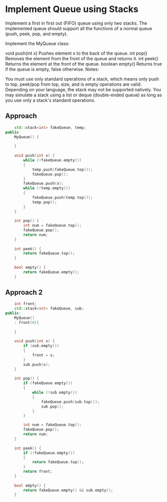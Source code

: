 # Implement Queue using Stacks

Implement a first in first out (FIFO) queue using only two stacks. The implemented queue should support all the functions of a normal queue (push, peek, pop, and empty).

Implement the MyQueue class:

void push(int x) Pushes element x to the back of the queue.
int pop() Removes the element from the front of the queue and returns it.
int peek() Returns the element at the front of the queue.
boolean empty() Returns true if the queue is empty, false otherwise.
Notes:

You must use only standard operations of a stack, which means only push to top, peek/pop from top, size, and is empty operations are valid.
Depending on your language, the stack may not be supported natively. You may simulate a stack using a list or deque (double-ended queue) as long as you use only a stack's standard operations.


## Approach 

``` C++
    std::stack<int> fakeQueue, temp;
public:
    MyQueue() {
        
    }
    
    void push(int x) {
        while (!fakeQueue.empty())
        {
            temp.push(fakeQueue.top());
            fakeQueue.pop();
        }
        fakeQueue.push(x);
        while (!temp.empty())
        {
            fakeQueue.push(temp.top());
            temp.pop();
        }
    }
    
    int pop() {
        int num = fakeQueue.top();
        fakeQueue.pop();
        return num;
    }
    
    int peek() {
        return fakeQueue.top();
    }
    
    bool empty() {
        return fakeQueue.empty();
    }
```

## Approach 2

``` C++
    int front;
    std::stack<int> fakeQueue, sub;
public:
    MyQueue() 
    : front(0){
        
    }
    
    void push(int x) {
        if (sub.empty())
        {
            front = x;
        }
        sub.push(x);
    }
    
    int pop() {
        if (fakeQueue.empty())
        {
            while (!sub.empty())
            {
                fakeQueue.push(sub.top());
                sub.pop();
            }
        }

        int num = fakeQueue.top();
        fakeQueue.pop();
        return num;
    }
    
    int peek() {
        if (!fakeQueue.empty())
        {
            return fakeQueue.top();
        }
        return front;
    }
    
    bool empty() {
        return fakeQueue.empty() && sub.empty();
    }
```